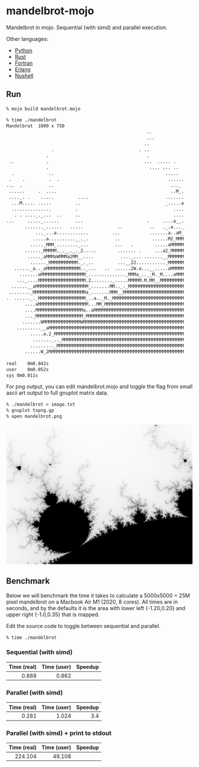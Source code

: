 mandelbrot-mojo
==============

Mandelbrot in mojo. Sequential (with simd) and parallel execution. 

Other languages: 
* [Python](https://github.com/jesper-olsen/mandelbrot-py) 
* [Rust](https://github.com/jesper-olsen/mandelbrot-rs) 
* [Fortran](https://github.com/jesper-olsen/mandelbrot-f) 
* [Erlang](https://github.com/jesper-olsen/mandelbrot_erl)
* [Nushell](https://github.com/jesper-olsen/mandelbrot-nu)


Run
-----

```
% mojo build mandelbrot.mojo
```

```
% time ./mandelbrot
Mandelbrot  1000 x 750
                                                     ..            
                                                     ...           
                                                    ..             
                 .                                . ..             
               .                                     .             
 ..            .                                    ...  ..... .   
               .                                      .... ... ..  
  .             ..                                          .....  
 .    .         .  .                                         ......
...  .          ..                                            ..._ 
 ......     .  ....                                           ..M_.
 ...._. .    .....         ....                             .......
  ...M..... .....         ..                                _.....a
  ...............         .                                    ....
   . . ...._._...  ..     ..                                   ....
...     ....._......      ...                        .     ....a__.
       ......._......   .....             ..          ..   ._.a..._
           ..._...a............         ...           .......a..aM_
          .....a..........__._.          ..            ......M2_MMM
         ....._MMM_........_...          ...   .        .....aMMMMM
       ......_MMMMM._.__._._2.....        ....... .     ...a2_MMMMM
        ....._aMMMaWMMMa2MM__....          ...._... .......__MMMMMM
         ......_MMMMMMMMMMM._._..         ...__22..........._MMMMMM
   ......_a.._aMMMMMMMMMMMMM.._...   ..  ......2W.a...__.....aMMMMM
     .......aMMMMMMMMMMMMMMMMM_.............._MMMa_..__M._M....aMMM
    ..._....MMMMMMMMMMMMMMMMMM.2........_.....MMMMM.M.MM__MMMMMMMMM
  ......__aMMMMMMMMMMMMMMMMMMMM_.......MM.._._MMMMMMMMMMMMMMMMMMMMM
 ........_MMMMMMMMMMMMMMMMMMMMa_.......MMM__MMMMMMMMMMMMMMMMMMMMMMM
.  ......_._MMMMMMMMMMMMMMMMMM_..a.._M._MMMMMMMMMMMMMMMMMMMMMMMMMMM
       ....aMMMMMMMMMMMMMMMMMMM...MM_MMMMMMMMMMMMMMMMMMMMMMMMMMMMMM
       ....MMMMMMMMMMMMMMMMMMa..aMMMMMMMMMMMMMMMMMMMMMMMMMMMMMMMMMM
       ..._MMMMMMMMMMMMMMMMMM_MMMMMMMMMMMMMMMMMMMMMMMMMMMMMMMMMMMMM
      .......WMMMMMMMMMMMMMMWMMMMMMMMMMMMMMMMMMMMMMMMMMMMMMMMMMMMMM
    .........__aMMMMMMMMMMMMMMMMMMMMMMMMMMMMMMMMMMMMMMMMMMMMMMMMMMM
         .....a.2_MMMMMMMMMMMMMMMMMMMMMMMMMMMMMMMMMMMMMMMMMMMMMMMMM
          ......._.._MMMMMMMMMMMMMMMMMMMMMMMMMMMMMMMMMMMMMMMMMMMMMM
         ........._MMMMMMMMMMMMMMMMMMMMMMMMMMMMMMMMMMMMMMMMMMMMMMMM
       ......W_2MMMMMMMMMMMMMMMMMMMMMMMMMMMMMMMMMMMMMMMMMMMMMMMMMMM

real	0m0.042s
user	0m0.052s
sys	0m0.011s
```
For png output, you can edit mandelbrot.mojo and toggle the flag from small ascii art output to
full gnuplot matrix data.

```
% ./mandelbrot > image.txt
% gnuplot topng.gp
% open mandelbrot.png
```

![PNG](https://raw.githubusercontent.com/jesper-olsen/mandelbrot-mojo/master/mandelbrot.png) 

Benchmark
---------

Below we will benchmark the time it takes to calculate a 5000x5000 = 25M pixel mandelbrot on a Macbook Air M1 (2020, 8 cores). All times are in seconds, and by the defaults it is the area with lower left {-1.20,0.20} and upper right {-1.0,0.35} that is mapped.

Edit the source code to toggle between sequential and parallel.

```
% time ./mandelbrot
```

### Sequential (with simd)

| Time (real) | Time (user) | Speedup |
| ---------:  | ----------: | ------: |
| 0.888       | 0.862       |         |

### Parallel (with simd)

| Time (real) | Time (user) | Speedup |
| ---------:  | ----------: | ------: |
| 0.281       | 1.024       | 3.4     |

### Parallel (with simd) + print to stdout 

| Time (real) | Time (user) | Speedup |
| ---------:  | ----------: | ------: |
| 224.104     | 49.108      |         |
